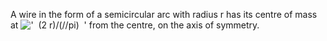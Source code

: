 A wire in the form of a semicircular arc with radius r has its centre of
mass at !['  (2 r)/(//pi)  '](../dictionary/equation_images/2134.1..png)
from the centre, on the axis of symmetry.
